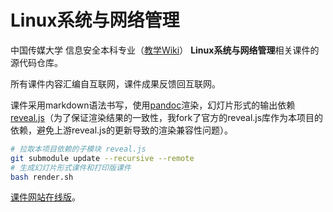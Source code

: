 # Linux系统与网络管理

中国传媒大学 信息安全本科专业（[教学Wiki](http://sec.cuc.edu.cn/huangwei/wiki)） **Linux系统与网络管理**相关课件的源代码仓库。

所有课件内容汇编自互联网，课件成果反馈回互联网。

课件采用markdown语法书写，使用[pandoc](http://pandoc.org/)渲染，幻灯片形式的输出依赖[reveal.js](https://github.com/hakimel/reveal.js.git)（为了保证渲染结果的一致性，我fork了官方的reveal.js库作为本项目的依赖，避免上游reveal.js的更新导致的渲染兼容性问题）。

```bash
# 拉取本项目依赖的子模块 reveal.js
git submodule update --recursive --remote
# 生成幻灯片形式课件和打印版课件
bash render.sh
```

[课件网站在线版](http://sec.cuc.edu.cn/huangwei/wiki/teaching_linux_sysadmin.html)。


